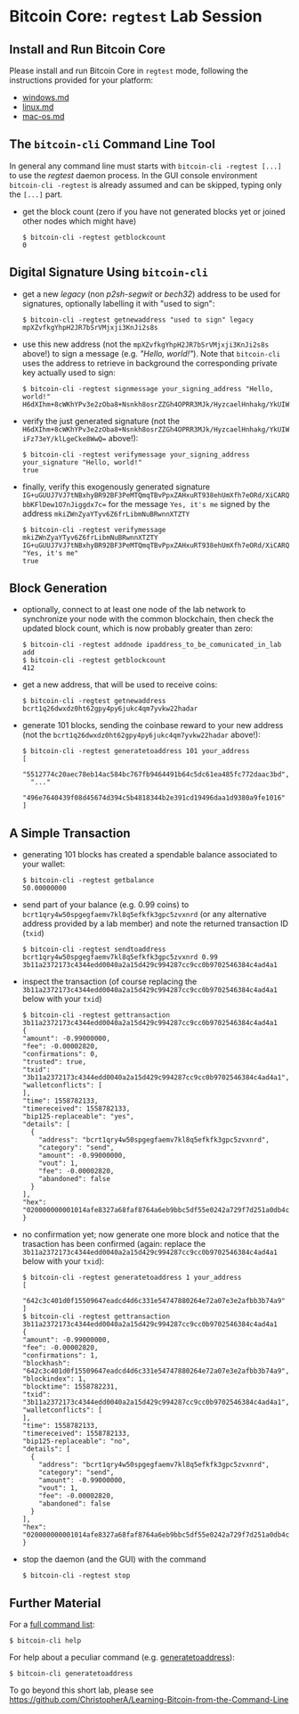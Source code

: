 # Bitcoin Core: `regtest` Lab Session

## Install and Run Bitcoin Core

Please install and run Bitcoin Core in `regtest` mode, following the instructions provided for your platform:

* [windows.md](https://github.com/dginst/bbt/blob/master/regtest-lab/windows.md)
* [linux.md](https://github.com/dginst/bbt/blob/master/regtest-lab/linux.md)
* [mac-os.md](https://github.com/dginst/bbt/blob/master/regtest-lab/mac-os.md)

## The `bitcoin-cli` Command Line Tool

In general any command line must starts with `bitcoin-cli -regtest [...]` to use the _regtest_ daemon process. In the GUI console environment `bitcoin-cli -regtest` is already assumed and can be skipped, typing only the `[...]` part.

* get the block count (zero if you have not generated blocks yet or joined other nodes which might have)

  ```shell
  $ bitcoin-cli -regtest getblockcount
  0
  ```

## Digital Signature Using `bitcoin-cli`

* get a new _legacy_ (non _p2sh-segwit_ or _bech32_) address to be used for signatures, optionally labelling it with "used to sign":

  ```shell
  $ bitcoin-cli -regtest getnewaddress "used to sign" legacy
  mpXZvfkgYhpH2JR7bSrVMjxji3KnJi2s8s
  ```

* use this new address (not the `mpXZvfkgYhpH2JR7bSrVMjxji3KnJi2s8s` above!) to sign a message (e.g. _"Hello, world!"_). Note that `bitcoin-cli` uses the address to retrieve in background the corresponding private key actually used to sign:

  ```shell
  $ bitcoin-cli -regtest signmessage your_signing_address "Hello, world!"
  H6dXIhm+8cWKhYPv3e2zOba8+Nsnkh8osrZZGh4OPRR3MJk/HyzcaelHnhakg/YkUIWiFz73eY/klLgeCke8WwQ=
  ```

* verify the just generated signature (not the `H6dXIhm+8cWKhYPv3e2zOba8+Nsnkh8osrZZGh4OPRR3MJk/HyzcaelHnhakg/YkUIWiFz73eY/klLgeCke8WwQ=` above!):

  ```shell
  $ bitcoin-cli -regtest verifymessage your_signing_address your_signature "Hello, world!"
  true
  ```

* finally, verify this exogenously generated signature `IG+uGUUJ7VJ7tNBxhyBR92BF3PeMTQmqTBvPpxZAHxuRT938ehUmXfh7eORd/XiCARQbbKFlDew1O7nJiggdx7c=` for the message `Yes, it's me` signed by the address `mkiZWnZyaYTyv6Z6frLibmNuBRwnnXTZTY`

  ```shell
  $ bitcoin-cli -regtest verifymessage mkiZWnZyaYTyv6Z6frLibmNuBRwnnXTZTY IG+uGUUJ7VJ7tNBxhyBR92BF3PeMTQmqTBvPpxZAHxuRT938ehUmXfh7eORd/XiCARQbbKFlDew1O7nJiggdx7c= "Yes, it's me"
  true
  ```

## Block Generation

* optionally, connect to at least one node of the lab network to synchronize your node with the common blockchain, then check the updated block count, which is now probably greater than zero:

  ```shell
  $ bitcoin-cli -regtest addnode ipaddress_to_be_comunicated_in_lab add
  $ bitcoin-cli -regtest getblockcount
  412
  ```

* get a new address, that will be used to receive coins:

  ```shell
  $ bitcoin-cli -regtest getnewaddress
  bcrt1q26dwxdz0ht62gpy4py6jukc4qm7yvkw22hadar
  ```

* generate 101 blocks, sending the coinbase reward to your new address (not the `bcrt1q26dwxdz0ht62gpy4py6jukc4qm7yvkw22hadar` above!):

  ```shell
  $ bitcoin-cli -regtest generatetoaddress 101 your_address
  [
    "5512774c20aec78eb14ac584bc767fb9464491b64c5dc61ea485fc772daac3bd",
    "..."
    "496e7640439f08d45674d394c5b4818344b2e391cd19496daa1d9380a9fe1016"
  ]
  ```

## A Simple Transaction

* generating 101 blocks has created a spendable balance associated to your wallet:

  ```shell
  $ bitcoin-cli -regtest getbalance
  50.00000000
  ```

* send part of your balance (e.g. 0.99 coins) to `bcrt1qry4w50spgegfaemv7kl8q5efkfk3gpc5zvxnrd` (or any alternative address provided by a lab member) and note the returned transaction ID (`txid`)

  ```shell
  $ bitcoin-cli -regtest sendtoaddress bcrt1qry4w50spgegfaemv7kl8q5efkfk3gpc5zvxnrd 0.99
  3b11a2372173c4344edd0040a2a15d429c994287cc9cc0b9702546384c4ad4a1
  ```

* inspect the transaction (of course replacing the `3b11a2372173c4344edd0040a2a15d429c994287cc9cc0b9702546384c4ad4a1` below with your `txid`)

  ```shell
  $ bitcoin-cli -regtest gettransaction 3b11a2372173c4344edd0040a2a15d429c994287cc9cc0b9702546384c4ad4a1
  {
  "amount": -0.99000000,
  "fee": -0.00002820,
  "confirmations": 0,
  "trusted": true,
  "txid": "3b11a2372173c4344edd0040a2a15d429c994287cc9cc0b9702546384c4ad4a1",
  "walletconflicts": [
  ],
  "time": 1558782133,
  "timereceived": 1558782133,
  "bip125-replaceable": "yes",
  "details": [
    {
      "address": "bcrt1qry4w50spgegfaemv7kl8q5efkfk3gpc5zvxnrd",
      "category": "send",
      "amount": -0.99000000,
      "vout": 1,
      "fee": -0.00002820,
      "abandoned": false
    }
  ],
  "hex": "020000000001014afe8327a68faf8764a6eb9bbc5df55e0242a729f7d251a0db4cdb6b3406261b0000000000fdffffff023c481f240100000016001417a7b41a0168cf2f666d5a92f040fa93c37975efc09ee60500000000160014192aea3e0146509ee76cf5be705329b26d140714024730440220699fd7ea4c7bfac5652aa9e1d6d3cf6a697e5758c2b8cc1814cf1f8836b92baa02204c121a29feb851db8f9d4b0b4c9986c6c34ec7d749ec8fa59316e1eb20ca32ab01210397a0a9c8659f83cc3273ddc28da0eb27f74632d4d3421de3d6e4705ccad4dc8d65000000"
  }
  ```

* no confirmation yet; now generate one more block and notice that the trasaction has been confirmed (again: replace the `3b11a2372173c4344edd0040a2a15d429c994287cc9cc0b9702546384c4ad4a1` below with your `txid`):

  ```shell
  $ bitcoin-cli -regtest generatetoaddress 1 your_address
  [
    "642c3c401d0f15509647eadcd4d6c331e54747880264e72a07e3e2afbb3b74a9"
  ]
  $ bitcoin-cli -regtest gettransaction 3b11a2372173c4344edd0040a2a15d429c994287cc9cc0b9702546384c4ad4a1
  {
  "amount": -0.99000000,
  "fee": -0.00002820,
  "confirmations": 1,
  "blockhash": "642c3c401d0f15509647eadcd4d6c331e54747880264e72a07e3e2afbb3b74a9",
  "blockindex": 1,
  "blocktime": 1558782231,
  "txid": "3b11a2372173c4344edd0040a2a15d429c994287cc9cc0b9702546384c4ad4a1",
  "walletconflicts": [
  ],
  "time": 1558782133,
  "timereceived": 1558782133,
  "bip125-replaceable": "no",
  "details": [
    {
      "address": "bcrt1qry4w50spgegfaemv7kl8q5efkfk3gpc5zvxnrd",
      "category": "send",
      "amount": -0.99000000,
      "vout": 1,
      "fee": -0.00002820,
      "abandoned": false
    }
  ],
  "hex": "020000000001014afe8327a68faf8764a6eb9bbc5df55e0242a729f7d251a0db4cdb6b3406261b0000000000fdffffff023c481f240100000016001417a7b41a0168cf2f666d5a92f040fa93c37975efc09ee60500000000160014192aea3e0146509ee76cf5be705329b26d140714024730440220699fd7ea4c7bfac5652aa9e1d6d3cf6a697e5758c2b8cc1814cf1f8836b92baa02204c121a29feb851db8f9d4b0b4c9986c6c34ec7d749ec8fa59316e1eb20ca32ab01210397a0a9c8659f83cc3273ddc28da0eb27f74632d4d3421de3d6e4705ccad4dc8d65000000"
  }
  ```

* stop the daemon (and the GUI) with the command

  ```shell
  $ bitcoin-cli -regtest stop
  ```

## Further Material

For a [full command list](https://bitcoincore.org/en/doc/0.18.0/):

  ```
  $ bitcoin-cli help
  ```

For help about a peculiar command (e.g. [generatetoaddress](https://bitcoincore.org/en/doc/0.18.0/rpc/generating/generatetoaddress/)):

  ```
  $ bitcoin-cli generatetoaddress
  ```

To go beyond this short lab, please see <https://github.com/ChristopherA/Learning-Bitcoin-from-the-Command-Line>

